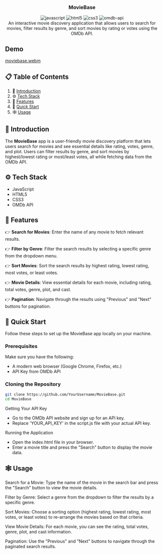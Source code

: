 <div align="center">
  <h3 align="center">MovieBase</h3>

  <div>
    <img src="https://img.shields.io/badge/-JavaScript-black?style=for-the-badge&logoColor=white&logo=javascript&color=F7DF1E" alt="javascript" />
    <img src="https://img.shields.io/badge/-HTML5-black?style=for-the-badge&logoColor=white&logo=html5&color=E34F26" alt="html5" />
    <img src="https://img.shields.io/badge/-CSS3-black?style=for-the-badge&logoColor=white&logo=css3&color=1572B6" alt="css3" />
    <img src="https://img.shields.io/badge/-OMDb%20API-black?style=for-the-badge&logoColor=white&color=5586A3" alt="omdb-api" />
  </div>

  <div align="center">
    An interactive movie discovery application that allows users to search for movies, filter results by genre, and sort movies by rating or votes using the OMDb API.
  </div>
</div>

## Demo
[moviebase.webm](https://github.com/user-attachments/assets/003e6a54-ad0a-4c96-afa5-34389aa08877)



## 📋 <a name="table">Table of Contents</a>

1. 🤖 [Introduction](#introduction)
2. ⚙️ [Tech Stack](#tech-stack)
3. 🔋 [Features](#features)
4. 🤸 [Quick Start](#quick-start)
5. 🕸️ [Usage](#usage)

## <a name="introduction">🤖 Introduction</a>

The **MovieBase** app is a user-friendly movie discovery platform that lets users search for movies and see essential details like rating, votes, genre, and plot. Users can filter results by genre, and sort movies by highest/lowest rating or most/least votes, all while fetching data from the OMDb API.

## <a name="tech-stack">⚙️ Tech Stack</a>

- JavaScript
- HTML5
- CSS3
- OMDb API

## <a name="features">🔋 Features</a>

👉 **Search for Movies**: Enter the name of any movie to fetch relevant results.

👉 **Filter by Genre**: Filter the search results by selecting a specific genre from the dropdown menu.

👉 **Sort Movies**: Sort the search results by highest rating, lowest rating, most votes, or least votes.

👉 **Movie Details**: View essential details for each movie, including rating, total votes, genre, plot, and cast.

👉 **Pagination**: Navigate through the results using "Previous" and "Next" buttons for pagination.

## <a name="quick-start">🤸 Quick Start</a>

Follow these steps to set up the MovieBase app locally on your machine.

### **Prerequisites**

Make sure you have the following:

- A modern web browser (Google Chrome, Firefox, etc.)
- API Key from OMDb API

### **Cloning the Repository**

```bash
git clone https://github.com/YourUsername/MovieBase.git
cd MovieBase
```


Getting Your API Key

- Go to the OMDb API website and sign up for an API key.
- Replace 'YOUR_API_KEY' in the script.js file with your actual API key.

Running the Application
- Open the index.html file in your browser.
- Enter a movie title and press the "Search" button to display the movie data.
## <a name="usage">🕸️ Usage</a>
Search for a Movie: Type the name of the movie in the search bar and press the "Search" button to view the movie details.

Filter by Genre: Select a genre from the dropdown to filter the results by a specific genre.

Sort Movies: Choose a sorting option (highest rating, lowest rating, most votes, or least votes) to re-arrange the movies based on that criteria.

View Movie Details: For each movie, you can see the rating, total votes, genre, plot, and cast information.

Pagination: Use the "Previous" and "Next" buttons to navigate through the paginated search results.

